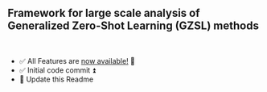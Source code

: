 ## Framework for large scale analysis of Generalized Zero-Shot Learning (GZSL) methods

<br/>

- :white_check_mark: All Features are [now available!](https://drive.google.com/drive/folders/14NQE2px2GPh6aucMk6aPfuiikdiSGduI?usp=sharing) 🍰
- :white_check_mark: Initial code commit :arrow_double_up:
- :black_square_button: Update this Readme
